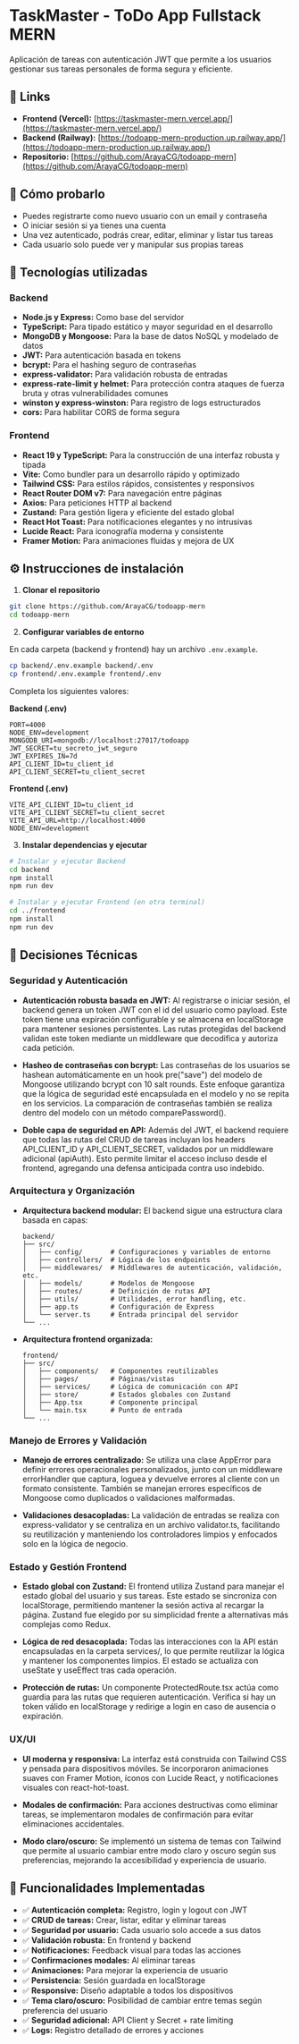 # TaskMaster - ToDo App Fullstack MERN

Aplicación de tareas con autenticación JWT que permite a los usuarios gestionar sus tareas personales de forma segura y eficiente.

## 📌 Links

-   **Frontend (Vercel):** [https://taskmaster-mern.vercel.app/](https://taskmaster-mern.vercel.app/)
-   **Backend (Railway):** [https://todoapp-mern-production.up.railway.app/](https://todoapp-mern-production.up.railway.app/)
-   **Repositorio:** [https://github.com/ArayaCG/todoapp-mern](https://github.com/ArayaCG/todoapp-mern)

## 🧪 Cómo probarlo

-   Puedes registrarte como nuevo usuario con un email y contraseña
-   O iniciar sesión si ya tienes una cuenta
-   Una vez autenticado, podrás crear, editar, eliminar y listar tus tareas
-   Cada usuario solo puede ver y manipular sus propias tareas

## 🚀 Tecnologías utilizadas

### Backend

-   **Node.js y Express:** Como base del servidor
-   **TypeScript:** Para tipado estático y mayor seguridad en el desarrollo
-   **MongoDB y Mongoose:** Para la base de datos NoSQL y modelado de datos
-   **JWT:** Para autenticación basada en tokens
-   **bcrypt:** Para el hashing seguro de contraseñas
-   **express-validator:** Para validación robusta de entradas
-   **express-rate-limit y helmet:** Para protección contra ataques de fuerza bruta y otras vulnerabilidades comunes
-   **winston y express-winston:** Para registro de logs estructurados
-   **cors:** Para habilitar CORS de forma segura

### Frontend

-   **React 19 y TypeScript:** Para la construcción de una interfaz robusta y tipada
-   **Vite:** Como bundler para un desarrollo rápido y optimizado
-   **Tailwind CSS:** Para estilos rápidos, consistentes y responsivos
-   **React Router DOM v7:** Para navegación entre páginas
-   **Axios:** Para peticiones HTTP al backend
-   **Zustand:** Para gestión ligera y eficiente del estado global
-   **React Hot Toast:** Para notificaciones elegantes y no intrusivas
-   **Lucide React:** Para iconografía moderna y consistente
-   **Framer Motion:** Para animaciones fluidas y mejora de UX

## ⚙️ Instrucciones de instalación

1. **Clonar el repositorio**

```bash
git clone https://github.com/ArayaCG/todoapp-mern
cd todoapp-mern
```

2. **Configurar variables de entorno**

En cada carpeta (backend y frontend) hay un archivo `.env.example`.

```bash
cp backend/.env.example backend/.env
cp frontend/.env.example frontend/.env
```

Completa los siguientes valores:

**Backend (.env)**

```
PORT=4000
NODE_ENV=development
MONGODB_URI=mongodb://localhost:27017/todoapp
JWT_SECRET=tu_secreto_jwt_seguro
JWT_EXPIRES_IN=7d
API_CLIENT_ID=tu_client_id
API_CLIENT_SECRET=tu_client_secret
```

**Frontend (.env)**

```
VITE_API_CLIENT_ID=tu_client_id
VITE_API_CLIENT_SECRET=tu_client_secret
VITE_API_URL=http://localhost:4000
NODE_ENV=development
```

3. **Instalar dependencias y ejecutar**

```bash
# Instalar y ejecutar Backend
cd backend
npm install
npm run dev

# Instalar y ejecutar Frontend (en otra terminal)
cd ../frontend
npm install
npm run dev
```

## 🧠 Decisiones Técnicas

### Seguridad y Autenticación

-   **Autenticación robusta basada en JWT:** Al registrarse o iniciar sesión, el backend genera un token JWT con el id del usuario como payload. Este token tiene una expiración configurable y se almacena en localStorage para mantener sesiones persistentes. Las rutas protegidas del backend validan este token mediante un middleware que decodifica y autoriza cada petición.

-   **Hasheo de contraseñas con bcrypt:** Las contraseñas de los usuarios se hashean automáticamente en un hook pre("save") del modelo de Mongoose utilizando bcrypt con 10 salt rounds. Este enfoque garantiza que la lógica de seguridad esté encapsulada en el modelo y no se repita en los servicios. La comparación de contraseñas también se realiza dentro del modelo con un método comparePassword().

-   **Doble capa de seguridad en API:** Además del JWT, el backend requiere que todas las rutas del CRUD de tareas incluyan los headers API_CLIENT_ID y API_CLIENT_SECRET, validados por un middleware adicional (apiAuth). Esto permite limitar el acceso incluso desde el frontend, agregando una defensa anticipada contra uso indebido.

### Arquitectura y Organización

-   **Arquitectura backend modular:** El backend sigue una estructura clara basada en capas:

    ```
    backend/
    ├── src/
    │   ├── config/       # Configuraciones y variables de entorno
    │   ├── controllers/  # Lógica de los endpoints
    │   ├── middlewares/  # Middlewares de autenticación, validación, etc.
    │   ├── models/       # Modelos de Mongoose
    │   ├── routes/       # Definición de rutas API
    │   ├── utils/        # Utilidades, error handling, etc.
    │   ├── app.ts        # Configuración de Express
    │   └── server.ts     # Entrada principal del servidor
    └── ...
    ```

-   **Arquitectura frontend organizada:**
    ```
    frontend/
    ├── src/
    │   ├── components/   # Componentes reutilizables
    │   ├── pages/        # Páginas/vistas
    │   ├── services/     # Lógica de comunicación con API
    │   ├── store/        # Estados globales con Zustand
    │   ├── App.tsx       # Componente principal
    │   └── main.tsx      # Punto de entrada
    └── ...
    ```

### Manejo de Errores y Validación

-   **Manejo de errores centralizado:** Se utiliza una clase AppError para definir errores operacionales personalizados, junto con un middleware errorHandler que captura, loguea y devuelve errores al cliente con un formato consistente. También se manejan errores específicos de Mongoose como duplicados o validaciones malformadas.

-   **Validaciones desacopladas:** La validación de entradas se realiza con express-validator y se centraliza en un archivo validator.ts, facilitando su reutilización y manteniendo los controladores limpios y enfocados solo en la lógica de negocio.

### Estado y Gestión Frontend

-   **Estado global con Zustand:** El frontend utiliza Zustand para manejar el estado global del usuario y sus tareas. Este estado se sincroniza con localStorage, permitiendo mantener la sesión activa al recargar la página. Zustand fue elegido por su simplicidad frente a alternativas más complejas como Redux.

-   **Lógica de red desacoplada:** Todas las interacciones con la API están encapsuladas en la carpeta services/, lo que permite reutilizar la lógica y mantener los componentes limpios. El estado se actualiza con useState y useEffect tras cada operación.

-   **Protección de rutas:** Un componente ProtectedRoute.tsx actúa como guardia para las rutas que requieren autenticación. Verifica si hay un token válido en localStorage y redirige a login en caso de ausencia o expiración.

### UX/UI

-   **UI moderna y responsiva:** La interfaz está construida con Tailwind CSS y pensada para dispositivos móviles. Se incorporaron animaciones suaves con Framer Motion, íconos con Lucide React, y notificaciones visuales con react-hot-toast.

-   **Modales de confirmación:** Para acciones destructivas como eliminar tareas, se implementaron modales de confirmación para evitar eliminaciones accidentales.

-   **Modo claro/oscuro:** Se implementó un sistema de temas con Tailwind que permite al usuario cambiar entre modo claro y oscuro según sus preferencias, mejorando la accesibilidad y experiencia de usuario.

## 📝 Funcionalidades Implementadas

-   ✅ **Autenticación completa:** Registro, login y logout con JWT
-   ✅ **CRUD de tareas:** Crear, listar, editar y eliminar tareas
-   ✅ **Seguridad por usuario:** Cada usuario solo accede a sus datos
-   ✅ **Validación robusta:** En frontend y backend
-   ✅ **Notificaciones:** Feedback visual para todas las acciones
-   ✅ **Confirmaciones modales:** Al eliminar tareas
-   ✅ **Animaciones:** Para mejorar la experiencia de usuario
-   ✅ **Persistencia:** Sesión guardada en localStorage
-   ✅ **Responsive:** Diseño adaptable a todos los dispositivos
-   ✅ **Tema claro/oscuro:** Posibilidad de cambiar entre temas según preferencia del usuario
-   ✅ **Seguridad adicional:** API Client y Secret + rate limiting
-   ✅ **Logs:** Registro detallado de errores y acciones
